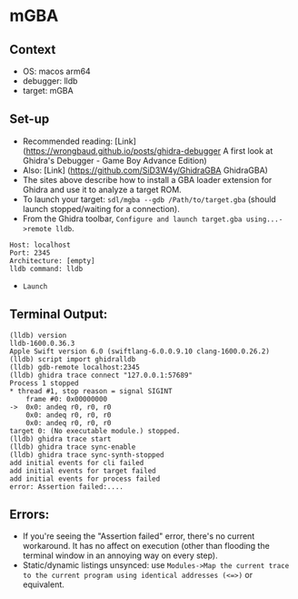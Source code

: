 # mGBA

## Context
- OS: macos arm64
- debugger: lldb
- target: mGBA

## Set-up

- Recommended reading: [Link] (https://wrongbaud.github.io/posts/ghidra-debugger A first look at Ghidra's Debugger - Game Boy Advance Edition)
- Also: [Link] (https://github.com/SiD3W4y/GhidraGBA GhidraGBA)
- The sites above describe how to install a GBA loader extension for Ghidra and use it to analyze a target ROM.
- To launch your target: `sdl/mgba --gdb /Path/to/target.gba` (should launch stopped/waiting for a connection).
- From the Ghidra toolbar, `Configure and launch target.gba using...->remote lldb`.
```
Host: localhost
Port: 2345
Architecture: [empty]
lldb command: lldb 
```
- `Launch`

## Terminal Output:

```
(lldb) version
lldb-1600.0.36.3
Apple Swift version 6.0 (swiftlang-6.0.0.9.10 clang-1600.0.26.2)
(lldb) script import ghidralldb
(lldb) gdb-remote localhost:2345
(lldb) ghidra trace connect "127.0.0.1:57689"
Process 1 stopped
* thread #1, stop reason = signal SIGINT
    frame #0: 0x00000000
->  0x0: andeq r0, r0, r0
    0x0: andeq r0, r0, r0
    0x0: andeq r0, r0, r0
target 0: (No executable module.) stopped.
(lldb) ghidra trace start
(lldb) ghidra trace sync-enable
(lldb) ghidra trace sync-synth-stopped
add initial events for cli failed
add initial events for target failed
add initial events for process failed
error: Assertion failed:....
```

## Errors:
- If you're seeing the "Assertion failed" error, there's no current workaround. It has no affect on execution (other than flooding the terminal window in an annoying way on every step).
- Static/dynamic listings unsynced: use `Modules->Map the current trace to the current program using identical addresses (<=>)` or equivalent.
